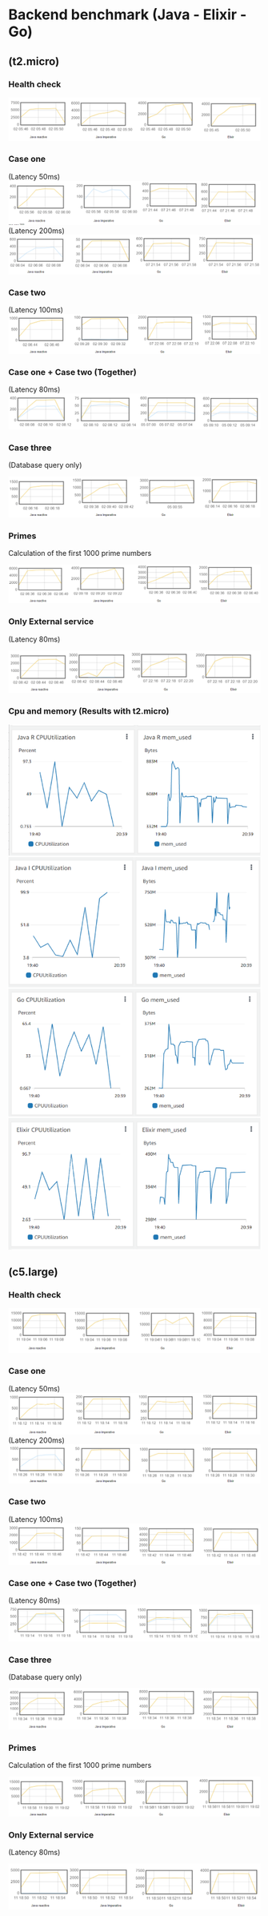 # Backend benchmark (Java - Elixir - Go)

## (t2.micro)

### Health check
![Health check](t2.micro/health-check.png)

### Case one
(Latency 50ms)
![Case one 50](t2.micro/case-one-latency-50.png)
(Latency 200ms)
![Case one 200](t2.micro/case-one-latency-200.png)

### Case two
(Latency 100ms)
![Case two 100](t2.micro/case-two-latency-100.png)

### Case one + Case two (Together)
(Latency 80ms)
![Case one Case two](t2.micro/case-one-case-two-latency-80.png)

### Case three
(Database query only)

![Case three](t2.micro/case-three.png)

### Primes
Calculation of the first 1000 prime numbers

![Primes](t2.micro/primes.png)

### Only External service
(Latency 80ms)

![External service](t2.micro/get-hello-latency-80.png)

### Cpu and memory (Results with t2.micro)

![Metrics Java reactive](t2.micro/metrics-java-reactive.png)
![Metrics Java imperative](t2.micro/metrics-java-imperative.png)
![Metrics go](t2.micro/metrics-go.png)
![Metrics elixir](t2.micro/metrics-elixir.png)


## (c5.large)

### Health check
![Health check](c5.large/health-check.png)

### Case one
(Latency 50ms)
![Case one 50](c5.large/case-one-latency-50.png)
(Latency 200ms)
![Case one 200](c5.large/case-one-latency-200.png)

### Case two
(Latency 100ms)
![Case two 100](c5.large/case-two-latency-100.png)

### Case one + Case two (Together)
(Latency 80ms)
![Case one Case two](c5.large/case-one-case-two-latency-80.png)

### Case three
(Database query only)

![Case three](c5.large/case-three.png)

### Primes
Calculation of the first 1000 prime numbers

![Primes](c5.large/primes.png)

### Only External service
(Latency 80ms)

![External service](c5.large/get-hello-latency-80.png)
